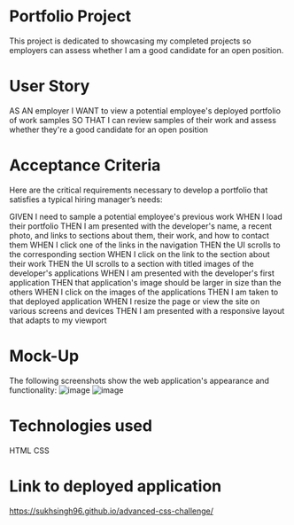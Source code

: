 # Portfolio Project
This project is dedicated to showcasing my completed projects so employers can assess whether I am a good candidate for an open position.

# User Story
AS AN employer
I WANT to view a potential employee's deployed portfolio of work samples
SO THAT I can review samples of their work and assess whether they're a good candidate for an open position

# Acceptance Criteria
Here are the critical requirements necessary to develop a portfolio that satisfies a typical hiring manager’s needs:

GIVEN I need to sample a potential employee's previous work
WHEN I load their portfolio
THEN I am presented with the developer's name, a recent photo, and links to sections about them, their work, and how to contact them
WHEN I click one of the links in the navigation
THEN the UI scrolls to the corresponding section
WHEN I click on the link to the section about their work
THEN the UI scrolls to a section with titled images of the developer's applications
WHEN I am presented with the developer's first application
THEN that application's image should be larger in size than the others
WHEN I click on the images of the applications
THEN I am taken to that deployed application
WHEN I resize the page or view the site on various screens and devices
THEN I am presented with a responsive layout that adapts to my viewport

# Mock-Up
The following screenshots show the web application's appearance and functionality:
![image](https://user-images.githubusercontent.com/121911679/217045735-66f1a73a-e911-4948-b392-21bfa645e616.png)
![image](https://user-images.githubusercontent.com/121911679/217045847-114eca06-6c99-469c-821a-2a1ceb7e1e60.png)



# Technologies used
HTML
CSS

# Link to deployed application
https://sukhsingh96.github.io/advanced-css-challenge/
